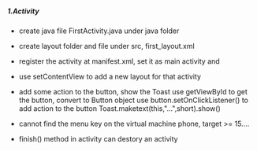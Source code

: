 ##### 1.Activity #####
* create java file FirstActivity.java under java folder
* create layout folder and file under src, first_layout.xml
* register the activity at manifest.xml, set it as main activity and 
* use setContentView to add a new layout for that activity
* add some action to the button, show the Toast
   use getViewById to get the button, convert to Button object
   use button.setOnClickListener() to add action to the button
   Toast.maketext(this,"...",short).show()

* cannot find the menu key on the virtual machine phone, target >= 15....
* finish() method in activity can destory an activity

